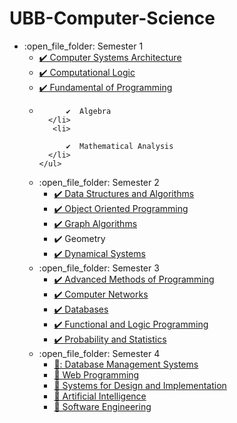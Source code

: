 # UBB-Computer-Science
<ul>
  <li>:open_file_folder: Semester 1
    <ul>
      <li>
        <a href="https://github.com/DragosMoro/UBB-Computer-Science/tree/main/Semester%201/Algebra"> 
          ✔️  Computer Systems Architecture 
        </a>
      </li>
      <li>
        <a href="https://github.com/DragosMoro/Computational-Logic"> 
          ✔️  Computational Logic 
        </a>
      </li>
      <li>
        <a href="https://github.com/DragosMoro/Fundamental-of-Programming"> 
          ✔️  Fundamental of Programming 
        </a>
      </li>
       <li>
   
          ✔️  Algebra 
      </li>
       <li>
   
          ✔️  Mathematical Analysis
      </li>
    </ul>
  </li>
  <li>:open_file_folder: Semester 2
    <ul>
      <li>
        <a href="https://github.com/DragosMoro/Data-Structures-and-Algorithms"> 
          ✔️  Data Structures and Algorithms 
        </a>
      </li>
      <li>
        <a href="https://github.com/DragosMoro/Object-Oriented-Programming"> 
          ✔️  Object Oriented Programming 
        </a>
      </li>
       <li>
        <a href="https://github.com/DragosMoro/Object-Oriented-Programming"> 
          ✔️  Graph Algorithms
        </a>
      </li>
      <li>
          ✔️  Geometry
      </li>
      <li>
        <a href="https://github.com/DragosMoro/Object-Oriented-Programming"> 
          ✔️  Dynamical Systems
        </a>
      </li>
    </ul>
  </li>
  <li>:open_file_folder: Semester 3
    <ul>
      <li>
        <a href="https://github.com/DragosMoro/UBB-Computer-Science/tree/main/Semester%203/Advanced%20Methods%20of%20Programming/Social%20Network%20with%20GUI"> 
          ✔️  Advanced Methods of Programming 
        </a>
      </li>
      <li>
        <a href="https://github.com/DragosMoro/Computer-Networks"> 
          ✔️  Computer Networks 
        </a>
      </li>
      <li>
        <a href="https://github.com/DragosMoro/Databases"> 
          ✔️  Databases 
        </a>
      </li>
      <li>
        <a href="https://github.com/DragosMoro/Functional-and-Logic-Programming"> 
          ✔️  Functional and Logic Programming 
        </a>
      </li>
      <li>
        <a href="https://github.com/DragosMoro/Probability-and-Statistics"> 
          ✔️  Probability and Statistics
        </a>
      </li>
    </ul>
  </li>
  <li>:open_file_folder: Semester 4
    <ul>
      <li>
        <a href="https://github.com/DragosMoro/Database-Management-Systems">
          🔲:  Database Management Systems
      </li>
      <li>
        <a href="https://github.com/DragosMoro/WebProgramming">
          🔲  Web Programming
      </li>
      <li>
        <a href="https://github.com/DragosMoro/Systems-for-Design-and-Implementation">
          🔲 Systems for Design and Implementation
      </li>
      <li>
        <a href="https://github.com/DragosMoro/Artificial-Intelligence">
          🔲  Artificial Intelligence
      </li>
      <li>
        <a href="https://github.com/DragosMoro/Software-Engineering">
          🔲  Software Engineering
        </a>
      </li>
    </ul>
  </li>
